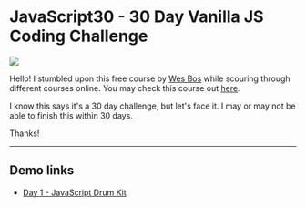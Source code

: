 # JavaScript30 - 30 Day Vanilla JS Coding Challenge

![](https://javascript30.com/images/JS3-social-share.png)

Hello! I stumbled upon this free course by [Wes Bos](https://github.com/wesbos/JavaScript30) while scouring through different courses online. You may check this course out [here](https://javascript30.com/).

I know this says it's a 30 day challenge, but let's face it. I may or may not be able to finish this within 30 days.

Thanks!

---

## Demo links 

* [Day 1 - JavaScript Drum Kit](https://briellers.github.io/javascript30/day1)
